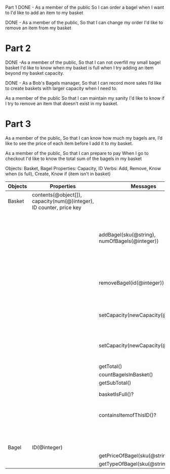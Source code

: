 Part 1
DONE - As a member of the public
So I can order a bagel when I want to
I'd like to add an item to my basket

DONE - As a member of the public,
So that I can change my order
I'd like to remove an item from my basket

# Part 2
DONE -As a member of the public,
So that I can not overfill my small bagel basket
I'd like to know when my basket is full when I try adding an item beyond my basket capacity.

DONE - As a Bob's Bagels manager,
So that I can record more sales
I’d like to create baskets with larger capacity when I need to.

As a member of the public
So that I can maintain my sanity
I'd like to know if I try to remove an item that doesn't exist in my basket.

# Part 3
As a member of the public,
So that I can know how much my bagels are,
I’d like to see the price of each item before I add it to my basket.

As a member of the public,
So that I can prepare to pay
When I go to checkout I'd like to know the total sum of the bagels in my basket

Objects: Basket, Bagel
Properties: Capacity, ID
Verbs: Add, Remove, Know when (is full), Create, Know if (item isn't in basket)

<!-- re-format the table -->
<!-- data types are missing -->
<!-- scenarios are missing -->
<!-- messages to messages ??? -->
<!-- four outputs, seven methods in basket.js -->
| Objects  | Properties | Messages | Notes    | Scenarios | Output |
| - | - | -| - | - | - |
| Basket   | contents(@object[]), capacity(num(@)integer), ID counter, price key    |
| | | addBagel(sku(@string), numOfBagels(@integer))| (note: includes new item with next ID), increment ID counter | sku is valid | contents(@Object[])|
| | | | TO BE ADDED | sku is NOT valid | throw error |
|          | | removeBagel(id(@integer)) | | bagel found | contents(@Object[]) |
|          | | | TO BE ADDED | bagel not found | throw error|
|          | | setCapacity(newCapacity(@Integer))| | new capacity is a positive integer| capacity(@integer) |
|          | | setCapacity(newCapacity(@Integer))| TO BE ADDED | new capacity is not a positive integer| throw error |
|          | | getTotal()| | | total(@number) |
|          | | countBagelsInBasket()|| | count(@number) |
|          | | getSubTotal()|| | subTotal(@number) |
|          | | basketIsFull()? || output: inconsistent | @string / @boolean|
|          | | containsItemofThisID()? | MISSING FROM CODE BASE| if item found | true|
|          | |  | | if item not found| false|
| Bagel    |  ID(@integer)|
| |        | getPriceOfBagel(sku(@string)) ||| price(@number)|
| |        | getTypeOfBagel(sku(@string)) ||| variant(@string)|
